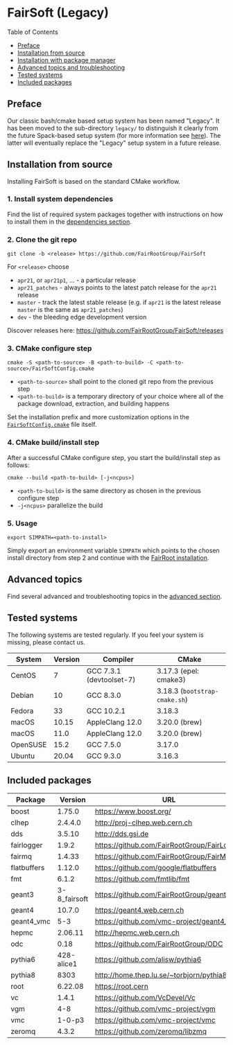 # FairSoft (Legacy)

Table of Contents
* [Preface](#preface)
* [Installation from source](#installation-from-source)
* [Installation with package manager](#installation-with-package-manager)
* [Advanced topics and troubleshooting](#advanced-topics-and-troubleshooting)
* [Tested systems](#tested-systems)
* [Included packages](#included-packages)

## Preface

Our classic bash/cmake based setup system
has been named "Legacy". It has been moved to the
sub-directory `legacy/` to distinguish it clearly
from the future Spack-based setup system
(for more information see [here](../docs/README.md)).
The latter will eventually replace the "Legacy" setup system
in a future release.

## Installation from source

Installing FairSoft is based on the standard CMake workflow.

### 1. Install system dependencies

Find the list of required system packages together with instructions
on how to install them in the [dependencies section](dependencies.md).

### 2. Clone the git repo

```
git clone -b <release> https://github.com/FairRootGroup/FairSoft
```

For `<release>` choose
* `apr21`, or `apr21p1`, ... - a particular release
* `apr21_patches` - always points to the latest patch release for the `apr21` release
* `master` - track the latest stable release (e.g. if `apr21` is the latest release `master` is the same as `apr21_patches`)
* `dev` - the bleeding edge development version

Discover releases here: https://github.com/FairRootGroup/FairSoft/releases

### 3. CMake configure step

```
cmake -S <path-to-source> -B <path-to-build> -C <path-to-source>/FairSoftConfig.cmake
```

* `<path-to-source>` shall point to the cloned git repo from the previous step
* `<path-to-build>` is a temporary directory of your choice where all of the package download, extraction, and building happens

Set the installation prefix and more customization options in the [`FairSoftConfig.cmake`](../FairSoftConfig.cmake) file itself.

### 4. CMake build/install step

After a successful CMake configure step, you start the build/install step as follows:

```
cmake --build <path-to-build> [-j<ncpus>]
```

* `<path-to-build>` is the same directory as chosen in the previous configure step
* `-j<ncpus>` parallelize the build

### 5. Usage

```
export SIMPATH=<path-to-install>
```

Simply export an environment variable `SIMPATH` which points to the chosen install directory from step 2
and continue with the [FairRoot installation](https://github.com/FairRootGroup/FairRoot).

## Advanced topics

Find several advanced and troubleshooting topics in the [advanced section](advanced.md).

## Tested systems

The following systems are tested regularly. If you feel your system is missing,
please contact us.

| **System** | **Version** | **Compiler** | **CMake** |
| --- | --- | --- | --- |
| CentOS | 7 | GCC 7.3.1 (devtoolset-7) | 3.17.3 (epel: cmake3) |
| Debian | 10 | GCC 8.3.0 | 3.18.3 (`bootstrap-cmake.sh`) |
| Fedora | 33 | GCC 10.2.1 | 3.18.3 |
| macOS | 10.15 | AppleClang 12.0 | 3.20.0 (brew) |
| macOS | 11.0 | AppleClang 12.0 | 3.20.0 (brew) |
| OpenSUSE | 15.2 | GCC 7.5.0 | 3.17.0 |
| Ubuntu | 20.04 | GCC 9.3.0 | 3.16.3 |

## Included packages

| **Package** | **Version** | **URL** |
| --- | --- | --- |
| boost       | 1.75.0       | https://www.boost.org/ |
| clhep       | 2.4.4.0      | http://proj-clhep.web.cern.ch |
| dds         | 3.5.10       | http://dds.gsi.de |
| fairlogger  | 1.9.2        | https://github.com/FairRootGroup/FairLogger |
| fairmq      | 1.4.33       | https://github.com/FairRootGroup/FairMQ |
| flatbuffers | 1.12.0       | https://github.com/google/flatbuffers |
| fmt         | 6.1.2        | https://github.com/fmtlib/fmt |
| geant3      | 3-8_fairsoft | https://github.com/FairRootGroup/geant3 |
| geant4      | 10.7.0       | https://geant4.web.cern.ch |
| geant4_vmc  | 5-3          | https://github.com/vmc-project/geant4_vmc |
| hepmc       | 2.06.11      | http://hepmc.web.cern.ch |
| odc         | 0.18         | https://github.com/FairRootGroup/ODC |
| pythia6     | 428-alice1   | https://github.com/alisw/pythia6 |
| pythia8     | 8303         | http://home.thep.lu.se/~torbjorn/pythia8 |
| root        | 6.22.08      | https://root.cern |
| vc          | 1.4.1        | https://github.com/VcDevel/Vc |
| vgm         | 4-8          | https://github.com/vmc-project/vgm |
| vmc         | 1-0-p3       | https://github.com/vmc-project/vmc |
| zeromq      | 4.3.2        | https://github.com/zeromq/libzmq |
